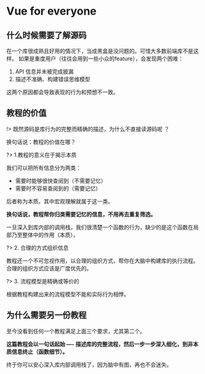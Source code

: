 # Vue for everyone

## 什么时候需要了解源码

在一个库很成熟且好用的情况下，当成黑盒是没问题的。可惜大多数前端库不是这样。
如果是重度用户（往往会用到一些小众的feature），会发现两个困难：

1. API 信息并未被完成披漏
2. 描述不准确、构建错误思维模型

这两个原因都会导致表现的行为和预想不一致。

## 教程的价值

!> 既然源码是库行为的完整而精确的描述，为什么不直接读源码呢 ？

换句话说：教程的价值在哪？

?> 1.教程的意义在于揭示本质

我们可以把所有信息分为两类：

- 需要时能够很快查阅到（不需要记忆）
- 需要时不容易查阅到的（需要记忆）

后者称为本质。其中宏观理解就属于这一类。

**换句话说，教程帮你归类需要记忆的信息，不用再去重复筛选。**

一旦深入到库内部的调用栈，我们很清楚一个函数的行为，缺少的是这个函数在局部乃至整体中的作用（本质）。

?> 2. 合理的方式组织信息

教程还一个不可忽视作用，以合理的组织方式，帮你在大脑中构建库的执行流程。合理的组织方式应该是广度优先的。

?> 3. 流程模型是精确或等价的

根据教程构建出来的流程模型不能和实际行为相悖。

## 为什么需要另一份教程

至今没看到任何一个教程满足上面三个要求，尤其第二个。

**这篇教程会以一句话起始 —- 描述库的完整流程，然后一步一步深入细化，到非本质信息终止（函数细节）。**

终于你可以安心深入库内部调用栈了，因为脑中有图，再也不会迷失。
